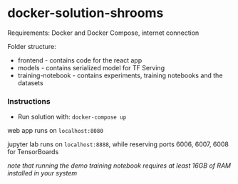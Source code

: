 # docker-solution-shrooms

Requirements: Docker and Docker Compose, internet connection

Folder structure:
 * frontend - contains code for the react app
 * models - contains serialized model for TF Serving
 * training-notebook - contains experiments, training notebooks and the datasets
### Instructions

 * Run solution with: `docker-compose up`



web app runs on `localhost:8080`

jupyter lab runs on `localhost:8888`, while reserving ports 6006, 6007, 6008 for TensorBoards

_note that running the demo training notebook requires at least 16GB of RAM installed in your system_

